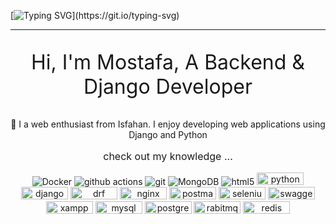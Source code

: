 
[![Typing SVG](https://readme-typing-svg.demolab.com?font=Fira+Code&weight=300&size=40&duration=800&pause=555&color=4DF725&vCenter=true&width=435&lines=Hello+There+%F0%9F%91%8B;This+Is+Mostafa+EbrahimZadeh+...;Welcome+Here+...)](https://git.io/typing-svg)


<hr>

<p style="text-align: center; font-size: xx-large">
Hi, I'm Mostafa, A Backend & Django Developer
</p>

<p style="text-align: center">
🔬 I a web enthusiast from Isfahan. I enjoy developing web applications using Django and Python 
</p>
<p style="text-align: center; font-size: medium">
check out my knowledge ...
</p>

<p style="text-align: center">
<img alt="Docker" src="https://camo.githubusercontent.com/3fda58e966fd542a3bc32daad72e8baeefadd2b94b68b3b4a7a097fedfd641bd/68747470733a2f2f696d672e736869656c64732e696f2f62616467652f2d446f636b65722d3436613266313f7374796c653d666c61742d737175617265266c6f676f3d646f636b6572266c6f676f436f6c6f723d7768697465" data-canonical-src="https://img.shields.io/badge/-Docker-46a2f1?style=flat-square&amp;logo=docker&amp;logoColor=white" style="max-width: 100%;">
<img alt="github actions" src="https://camo.githubusercontent.com/8fbbd65f56bbf6d9e88b567ff2dbad558d7dd1436dabc5895bf64a47d4146967/68747470733a2f2f696d672e736869656c64732e696f2f62616467652f2d4769746875625f416374696f6e732d3230383846463f7374796c653d666c61742d737175617265266c6f676f3d6769746875622d616374696f6e73266c6f676f436f6c6f723d7768697465" data-canonical-src="https://img.shields.io/badge/-Github_Actions-2088FF?style=flat-square&amp;logo=github-actions&amp;logoColor=white" style="max-width: 100%;">
<img alt="git" src="https://camo.githubusercontent.com/79536ab835520583d9f0eebc002614e4e53f0e17e3bbd6ff55a83ea47afe4420/68747470733a2f2f696d672e736869656c64732e696f2f62616467652f2d4769742d4630353033323f7374796c653d666c61742d737175617265266c6f676f3d676974266c6f676f436f6c6f723d7768697465" data-canonical-src="https://img.shields.io/badge/-Git-F05032?style=flat-square&amp;logo=git&amp;logoColor=white" style="max-width: 100%;">
<img alt="MongoDB" src="https://camo.githubusercontent.com/1b4a6d82afc536fb0334bbadc855dd29dcfa6bf555f958994655ea14262cdb5d/68747470733a2f2f696d672e736869656c64732e696f2f62616467652f2d4d6f6e676f44422d3133616135323f7374796c653d666c61742d737175617265266c6f676f3d6d6f6e676f6462266c6f676f436f6c6f723d7768697465" data-canonical-src="https://img.shields.io/badge/-MongoDB-13aa52?style=flat-square&amp;logo=mongodb&amp;logoColor=white" style="max-width: 100%;">
<img alt="html5" src="https://camo.githubusercontent.com/c0f60c84bd23525a0f1e5972ff5052f878eb4104e88b347b7f0004d0e6ad8898/68747470733a2f2f696d672e736869656c64732e696f2f62616467652f2d48544d4c352d4533344632363f7374796c653d666c61742d737175617265266c6f676f3d68746d6c35266c6f676f436f6c6f723d7768697465" data-canonical-src="https://img.shields.io/badge/-HTML5-E34F26?style=flat-square&amp;logo=html5&amp;logoColor=white" style="max-width: 100%;">
<img alt="python" height="20px" width="75px" src="https://img.shields.io/badge/Python-FFD43B?style=for-the-badge&logo=python&logoColor=blue" style="max-width: 100%;">
<img alt="django" height="20px" width="75px" src="https://img.shields.io/badge/Django-092E20?style=for-the-badge&logo=django&logoColor=green" style="max-width: 100%;">
<img alt="drf" height="20px" width="75px" src="https://img.shields.io/badge/django%20rest-ff1709?style=for-the-badge&logo=django&logoColor=white" style="max-width: 100%;">
<img alt="nginx" height="20px" width="75px" src="https://img.shields.io/badge/Nginx-009639?style=for-the-badge&logo=nginx&logoColor=white" style="max-width: 100%;">
<img alt="postman" height="20px" width="75px" src="https://img.shields.io/badge/Postman-FF6C37?style=for-the-badge&logo=Postman&logoColor=white" style="max-width: 100%;">
<img alt="selenium" height="20px" width="75px" src="https://img.shields.io/badge/Selenium-43B02A?style=for-the-badge&logo=Selenium&logoColor=white" style="max-width: 100%;">
<img alt="swagger" height="20px" width="75px" src="https://img.shields.io/badge/Swagger-85EA2D?style=for-the-badge&logo=Swagger&logoColor=white" style="max-width: 100%;">
<img alt="xampp" height="20px" width="75px" src="https://img.shields.io/badge/Xampp-F37623?style=for-the-badge&logo=xampp&logoColor=white" style="max-width: 100%;">
<img alt="mysql" height="20px" width="75px" src="https://img.shields.io/badge/MySQL-005C84?style=for-the-badge&logo=mysql&logoColor=white" style="max-width: 100%;">
<img alt="postgres" height="20px" width="75px" src="https://img.shields.io/badge/PostgreSQL-316192?style=for-the-badge&logo=postgresql&logoColor=white" style="max-width: 100%;">
<img alt="rabitmq" height="20px" width="75px" src="https://img.shields.io/badge/rabbitmq-%23FF6600.svg?&style=for-the-badge&logo=rabbitmq&logoColor=white" style="max-width: 100%;">
<img alt="redis" height="20px" width="75px" src="https://img.shields.io/badge/redis-%23DD0031.svg?&style=for-the-badge&logo=redis&logoColor=white" style="max-width: 100%;">

</p>



